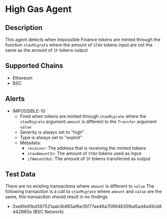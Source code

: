 # High Gas Agent

## Description

This agent detects when Impossible Finance tokens are minted through the function `staxMigrate` where the amount of `STAX` tokens input are not the same as the amount of `IF` tokens output

## Supported Chains

- Ethereum
- BSC

## Alerts

- IMPOSSIBLE-10
  - Fired when tokens are minted through `staxMigrate` where the `staxMigrate` argument `amount` is different to the `Transfer` argument `value`
  - Severity is always set to "high"
  - Type is always set to "exploit"
  - Metadata:
    - `receiver`:  The address that is receiving the minted tokens
    - `staxAmountIn`: The amount of `STAX` tokens used as input
    - `ifAmountOut`: The amount of `IF` tokens transferred as output

## Test Data

There are no existing transactions where `amount` is different to `value`
The following transaction is a call to `staxMigrate` where `amount` and `value` are the same, this transaction should result in no findings

- 0xe8fe91bd387521aab3b865af6e35f77ae46a70994835fbd5ad4a49cb8442860a (BSC Network)
